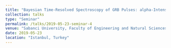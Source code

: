 ```yaml
---
title: "Bayesian Time-Resolved Spectroscopy of GRB Pulses: alpha-Intensity Correlation"
collection: talks
type: "Seminar"
permalink: /talks/2019-05-23-seminar-4
venue: "Sabanci University, Faculty of Engineering and Natural Sciences, Physics"
date: 2019-05-23
location: "Istanbul, Turkey"
---
```

